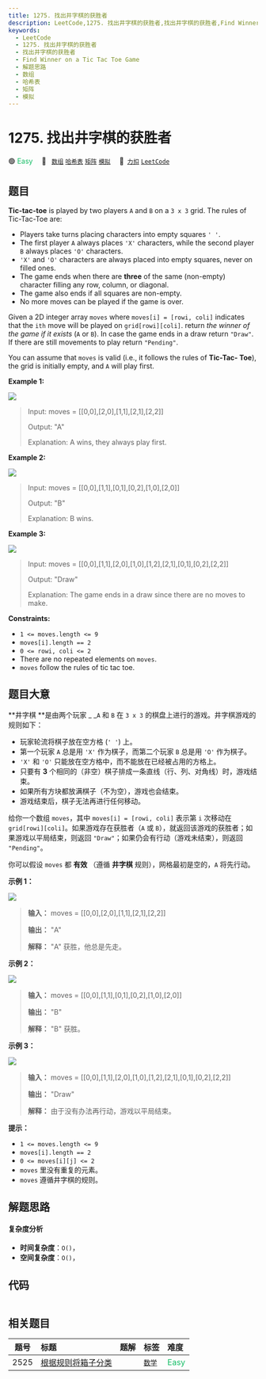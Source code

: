 ```yaml
---
title: 1275. 找出井字棋的获胜者
description: LeetCode,1275. 找出井字棋的获胜者,找出井字棋的获胜者,Find Winner on a Tic Tac Toe Game,解题思路,数组,哈希表,矩阵,模拟
keywords:
  - LeetCode
  - 1275. 找出井字棋的获胜者
  - 找出井字棋的获胜者
  - Find Winner on a Tic Tac Toe Game
  - 解题思路
  - 数组
  - 哈希表
  - 矩阵
  - 模拟
---
```


# 1275. 找出井字棋的获胜者

🟢 <font color=#15bd66>Easy</font>&emsp; 🔖&ensp; [`数组`](/tag/array.md) [`哈希表`](/tag/hash-table.md) [`矩阵`](/tag/matrix.md) [`模拟`](/tag/simulation.md)&emsp; 🔗&ensp;[`力扣`](https://leetcode.cn/problems/find-winner-on-a-tic-tac-toe-game) [`LeetCode`](https://leetcode.com/problems/find-winner-on-a-tic-tac-toe-game)

## 题目

**Tic-tac-toe** is played by two players `A` and `B` on a `3 x 3` grid. The
rules of Tic-Tac-Toe are:

  * Players take turns placing characters into empty squares `' '`.
  * The first player `A` always places `'X'` characters, while the second player `B` always places `'O'` characters.
  * `'X'` and `'O'` characters are always placed into empty squares, never on filled ones.
  * The game ends when there are **three** of the same (non-empty) character filling any row, column, or diagonal.
  * The game also ends if all squares are non-empty.
  * No more moves can be played if the game is over.

Given a 2D integer array `moves` where `moves[i] = [rowi, coli]` indicates
that the `ith` move will be played on `grid[rowi][coli]`. return _the winner
of the game if it exists_ (`A` or `B`). In case the game ends in a draw return
`"Draw"`. If there are still movements to play return `"Pending"`.

You can assume that `moves` is valid (i.e., it follows the rules of **Tic-Tac-
Toe**), the grid is initially empty, and `A` will play first.



**Example 1:**

![](https://assets.leetcode.com/uploads/2021/09/22/xo1-grid.jpg)

> Input: moves = [[0,0],[2,0],[1,1],[2,1],[2,2]]
> 
> Output: "A"
> 
> Explanation: A wins, they always play first.

**Example 2:**

![](https://assets.leetcode.com/uploads/2021/09/22/xo2-grid.jpg)

> Input: moves = [[0,0],[1,1],[0,1],[0,2],[1,0],[2,0]]
> 
> Output: "B"
> 
> Explanation: B wins.

**Example 3:**

![](https://assets.leetcode.com/uploads/2021/09/22/xo3-grid.jpg)

> Input: moves = [[0,0],[1,1],[2,0],[1,0],[1,2],[2,1],[0,1],[0,2],[2,2]]
> 
> Output: "Draw"
> 
> Explanation: The game ends in a draw since there are no moves to make.

**Constraints:**

  * `1 <= moves.length <= 9`
  * `moves[i].length == 2`
  * `0 <= rowi, coli <= 2`
  * There are no repeated elements on `moves`.
  * `moves` follow the rules of tic tac toe.


## 题目大意

**井字棋  **是由两个玩家 _ _`A` 和 `B` 在 `3 x 3` 的棋盘上进行的游戏。井字棋游戏的规则如下：

  * 玩家轮流将棋子放在空方格 (`' '`) 上。
  * 第一个玩家 `A` 总是用 `'X'` 作为棋子，而第二个玩家 `B` 总是用 `'O'` 作为棋子。
  * `'X'` 和 `'O'` 只能放在空方格中，而不能放在已经被占用的方格上。
  * 只要有 **3** 个相同的（非空）棋子排成一条直线（行、列、对角线）时，游戏结束。
  * 如果所有方块都放满棋子（不为空），游戏也会结束。
  * 游戏结束后，棋子无法再进行任何移动。

给你一个数组 `moves`，其中 `moves[i] = [rowi, coli]` 表示第 `i` 次移动在
`grid[rowi][coli]`。如果游戏存在获胜者（`A` 或 `B`），就返回该游戏的获胜者；如果游戏以平局结束，则返回
`"Draw"`；如果仍会有行动（游戏未结束），则返回 `"Pending"`。

你可以假设 `moves` 都 **有效** （遵循 **井字棋** 规则），网格最初是空的，`A` 将先行动。



**示例 1：**

![](https://assets.leetcode.com/uploads/2021/09/22/xo1-grid.jpg)

> 
> 
> 
> 
> 
> **输入：** moves = [[0,0],[2,0],[1,1],[2,1],[2,2]]
> 
> **输出：** "A"
> 
> **解释：** "A" 获胜，他总是先走。
> 
> 

**示例 2：**

![](https://assets.leetcode.com/uploads/2021/09/22/xo2-grid.jpg)

> 
> 
> 
> 
> 
> **输入：** moves = [[0,0],[1,1],[0,1],[0,2],[1,0],[2,0]]
> 
> **输出：** "B"
> 
> **解释：** "B" 获胜。
> 
> 

**示例 3：**

![](https://assets.leetcode.com/uploads/2021/09/22/xo3-grid.jpg)

> 
> 
> 
> 
> 
> **输入：** moves = [[0,0],[1,1],[2,0],[1,0],[1,2],[2,1],[0,1],[0,2],[2,2]]
> 
> **输出：** "Draw"
> 
> **解释：** 由于没有办法再行动，游戏以平局结束。
> 
> 



**提示：**

  * `1 <= moves.length <= 9`
  * `moves[i].length == 2`
  * `0 <= moves[i][j] <= 2`
  * `moves` 里没有重复的元素。
  * `moves` 遵循井字棋的规则。


## 解题思路

#### 复杂度分析

- **时间复杂度**：`O()`，
- **空间复杂度**：`O()`，

## 代码

```javascript

```

## 相关题目

<!-- prettier-ignore -->
| 题号 | 标题 | 题解 | 标签 | 难度 |
| :------: | :------ | :------: | :------ | :------ |
| 2525 | [根据规则将箱子分类](https://leetcode.com/problems/categorize-box-according-to-criteria) |  |  [`数学`](/tag/math.md) | <font color=#15bd66>Easy</font> |